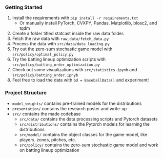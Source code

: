 ### Getting Started
1. Install the requirements with `pip install -r requirements.txt`
   - Or manually install PyTorch, CVXPY, Pandas, Matplotlib, blosc2, and tqdm
2. Create a folder titled statcast inside the raw data folder.
3. Fetch the raw data with `raw_data/fetch_data.py`
4. Process the data with `src/data/data_loading.py`
5. Try out the zero-sum stochastic game model with `src/policy/optimal_policy.py`
6. Try the batting lineup optimization scripts with `src/policy/batting_order_optimization.py`
7. Check out some visualizations with `src/statistics.ipynb` and `src/policy/batting_order.ipnyb`
8. Feel free to load the data with `bd = BaseballData()` and experiment!

### Project Structure
- `model_weights/` contains pre-trained models for the distributions
- `presentation/` contains the research poster and write-up
- `src/` contains the made codebase
  - `src/data/` contains the data processing scripts and Pytorch datasets
  - `src/distributions/` contains the Pytorch models for learning the distributions
  - `src/model/` contains the object classes for the game model, like players, zones, pitches, etc.
  - `src/policy/` contains the zero-sum stochastic game model and work on batting lineup optimization
